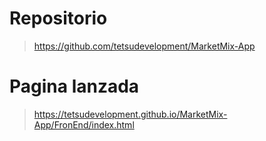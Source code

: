 # Repositorio
> https://github.com/tetsudevelopment/MarketMix-App

# Pagina lanzada 
> https://tetsudevelopment.github.io/MarketMix-App/FronEnd/index.html